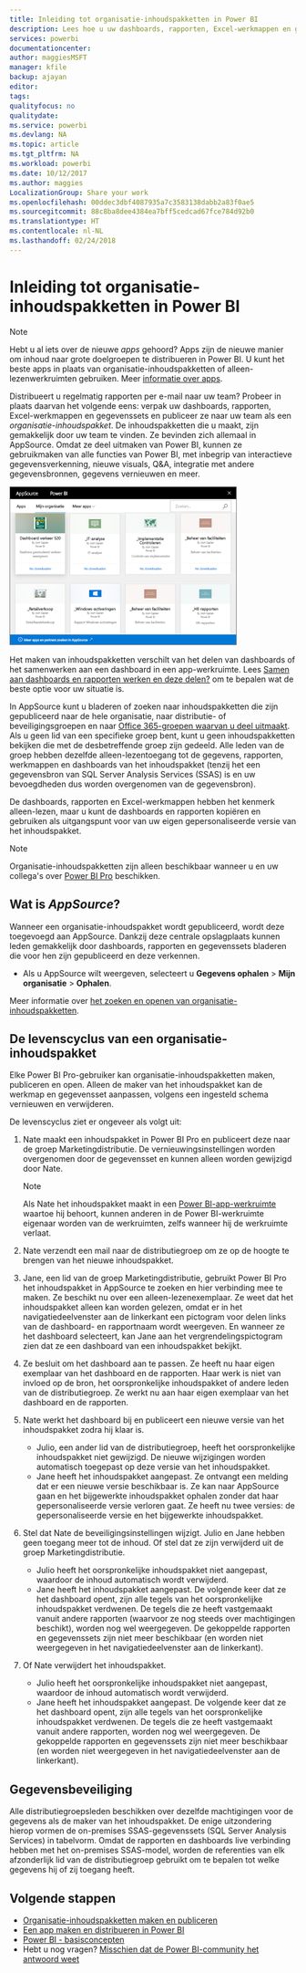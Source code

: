 ```yaml
---
title: Inleiding tot organisatie-inhoudspakketten in Power BI
description: Lees hoe u uw dashboards, rapporten, Excel-werkmappen en gegevenssets kunt verpakken in organisatie-inhoudspakketten die u met uw collega's kunt delen.
services: powerbi
documentationcenter: 
author: maggiesMSFT
manager: kfile
backup: ajayan
editor: 
tags: 
qualityfocus: no
qualitydate: 
ms.service: powerbi
ms.devlang: NA
ms.topic: article
ms.tgt_pltfrm: NA
ms.workload: powerbi
ms.date: 10/12/2017
ms.author: maggies
LocalizationGroup: Share your work
ms.openlocfilehash: 00ddec3dbf4087935a7c3583138dabb2a83f0ae5
ms.sourcegitcommit: 88c8ba8dee4384ea7bff5cedcad67fce784d92b0
ms.translationtype: HT
ms.contentlocale: nl-NL
ms.lasthandoff: 02/24/2018
---
```

# <a name="intro-to-organizational-content-packs-in-power-bi"></a>Inleiding tot organisatie-inhoudspakketten in Power BI
> [!NOTE]
> Hebt u al iets over de nieuwe *apps* gehoord? Apps zijn de nieuwe manier om inhoud naar grote doelgroepen te distribueren in Power BI. U kunt het beste apps in plaats van organisatie-inhoudspakketten of alleen-lezenwerkruimten gebruiken. Meer [informatie over apps](service-install-use-apps.md).
> 
> 

Distribueert u regelmatig rapporten per e-mail naar uw team? Probeer in plaats daarvan het volgende eens: verpak uw dashboards, rapporten, Excel-werkmappen en gegevenssets en publiceer ze naar uw team als een *organisatie-inhoudspakket*. De inhoudspakketten die u maakt, zijn gemakkelijk door uw team te vinden. Ze bevinden zich allemaal in AppSource. Omdat ze deel uitmaken van Power BI, kunnen ze gebruikmaken van alle functies van Power BI, met inbegrip van interactieve gegevensverkenning, nieuwe visuals, Q&A, integratie met andere gegevensbronnen, gegevens vernieuwen en meer.

![](media/service-organizational-content-pack-introduction/power-bi-org-content-packs.png)

Het maken van inhoudspakketten verschilt van het delen van dashboards of het samenwerken aan een dashboard in een app-werkruimte. Lees [Samen aan dashboards en rapporten werken en deze delen?](service-how-to-collaborate-distribute-dashboards-reports.md) om te bepalen wat de beste optie voor uw situatie is. 

In AppSource kunt u bladeren of zoeken naar inhoudspakketten die zijn gepubliceerd naar de hele organisatie, naar distributie- of beveiligingsgroepen en naar [Office 365-groepen waarvan u deel uitmaakt](https://support.office.com/article/Create-a-group-in-Office-365-7124dc4c-1de9-40d4-b096-e8add19209e9). Als u geen lid van een specifieke groep bent, kunt u geen inhoudspakketten bekijken die met de desbetreffende groep zijn gedeeld. Alle leden van de groep hebben dezelfde alleen-lezentoegang tot de gegevens, rapporten, werkmappen en dashboards van het inhoudspakket (tenzij het een gegevensbron van SQL Server Analysis Services (SSAS) is en uw bevoegdheden dus worden overgenomen van de gegevensbron).

De dashboards, rapporten en Excel-werkmappen hebben het kenmerk alleen-lezen, maar u kunt de dashboards en rapporten kopiëren en gebruiken als uitgangspunt voor van uw eigen gepersonaliseerde versie van het inhoudspakket.

> [!NOTE]
> Organisatie-inhoudspakketten zijn alleen beschikbaar wanneer u en uw collega's over [Power BI Pro](service-free-vs-pro.md) beschikken.
> 
> 

## <a name="what-is-appsource"></a>Wat is *AppSource*?
Wanneer een organisatie-inhoudspakket wordt gepubliceerd, wordt deze toegevoegd aan AppSource.  Dankzij deze centrale opslagplaats kunnen leden gemakkelijk door dashboards, rapporten en gegevenssets bladeren die voor hen zijn gepubliceerd en deze verkennen.  

* Als u AppSource wilt weergeven, selecteert u **Gegevens ophalen** > **Mijn organisatie** > **Ophalen**.

Meer informatie over [het zoeken en openen van organisatie-inhoudspakketten](service-organizational-content-pack-find-and-open.md).

## <a name="the-life-cycle-of-an-organizational-content-pack"></a>De levenscyclus van een organisatie-inhoudspakket
Elke Power BI Pro-gebruiker kan organisatie-inhoudspakketten maken, publiceren en open. Alleen de maker van het inhoudspakket kan de werkmap en gegevensset aanpassen, volgens een ingesteld schema vernieuwen en verwijderen.

De levenscyclus ziet er ongeveer als volgt uit:

1. Nate maakt een inhoudspakket in Power BI Pro en publiceert deze naar de groep Marketingdistributie. De vernieuwingsinstellingen worden overgenomen door de gegevensset en kunnen alleen worden gewijzigd door Nate.
   
   > [!NOTE]
   > Als Nate het inhoudspakket maakt in een [Power BI-app-werkruimte](service-create-distribute-apps.md) waartoe hij behoort, kunnen anderen in de Power BI-werkruimte eigenaar worden van de werkruimten, zelfs wanneer hij de werkruimte verlaat.
   > 
   > 
2. Nate verzendt een mail naar de distributiegroep om ze op de hoogte te brengen van het nieuwe inhoudspakket.
3. Jane, een lid van de groep Marketingdistributie, gebruikt Power BI Pro het inhoudspakket in AppSource te zoeken en hier verbinding mee te maken. Ze beschikt nu over een alleen-lezenexemplaar.  Ze weet dat het inhoudspakket alleen kan worden gelezen, omdat er in het navigatiedeelvenster aan de linkerkant een pictogram voor delen links van de dashboard- en rapportnaam wordt weergeven. En wanneer ze het dashboard selecteert, kan Jane aan het vergrendelingspictogram zien dat ze een dashboard van een inhoudspakket bekijkt. 
4. Ze besluit om het dashboard aan te passen. Ze heeft nu haar eigen exemplaar van het dashboard en de rapporten. Haar werk is niet van invloed op de bron, het oorspronkelijke inhoudspakket of andere leden van de distributiegroep. Ze werkt nu aan haar eigen exemplaar van het dashboard en de rapporten.
5. Nate werkt het dashboard bij en publiceert een nieuwe versie van het inhoudspakket zodra hij klaar is.
   
   * Julio, een ander lid van de distributiegroep, heeft het oorspronkelijke inhoudspakket niet gewijzigd. De nieuwe wijzigingen worden automatisch toegepast op deze versie van het inhoudspakket.  
   * Jane heeft het inhoudspakket aangepast. Ze ontvangt een melding dat er een nieuwe versie beschikbaar is.  Ze kan naar AppSource gaan en het bijgewerkte inhoudspakket ophalen zonder dat haar gepersonaliseerde versie verloren gaat. Ze heeft nu twee versies: de gepersonaliseerde versie en het bijgewerkte inhoudspakket.
6. Stel dat Nate de beveiligingsinstellingen wijzigt. Julio en Jane hebben geen toegang meer tot de inhoud. Of stel dat ze zijn verwijderd uit de groep Marketingdistributie.
   
   * Julio heeft het oorspronkelijke inhoudspakket niet aangepast, waardoor de inhoud automatisch wordt verwijderd. 
   * Jane heeft het inhoudspakket aangepast. De volgende keer dat ze het dashboard opent, zijn alle tegels van het oorspronkelijke inhoudspakket verdwenen. De tegels die ze heeft vastgemaakt vanuit andere rapporten (waarvoor ze nog steeds over machtigingen beschikt), worden nog wel weergegeven. De gekoppelde rapporten en gegevenssets zijn niet meer beschikbaar (en worden niet weergegeven in het navigatiedeelvenster aan de linkerkant).
7. Of Nate verwijdert het inhoudspakket.
   
   * Julio heeft het oorspronkelijke inhoudspakket niet aangepast, waardoor de inhoud automatisch wordt verwijderd. 
   * Jane heeft het inhoudspakket aangepast. De volgende keer dat ze het dashboard opent, zijn alle tegels van het oorspronkelijke inhoudspakket verdwenen. De tegels die ze heeft vastgemaakt vanuit andere rapporten, worden nog wel weergegeven. De gekoppelde rapporten en gegevenssets zijn niet meer beschikbaar (en worden niet weergegeven in het navigatiedeelvenster aan de linkerkant).

## <a name="data-security"></a>Gegevensbeveiliging
Alle distributiegroepsleden beschikken over dezelfde machtigingen voor de gegevens als de maker van het inhoudspakket. De enige uitzondering hierop vormen de on-premises SSAS-gegevenssets (SQL Server Analysis Services) in tabelvorm. Omdat de rapporten en dashboards live verbinding hebben met het on-premises SSAS-model, worden de referenties van elk afzonderlijk lid van de distributiegroep gebruikt om te bepalen tot welke gegevens hij of zij toegang heeft.

## <a name="next-steps"></a>Volgende stappen
* [Organisatie-inhoudspakketten maken en publiceren](service-organizational-content-pack-create-and-publish.md)
* [Een app maken en distribueren in Power BI](service-create-distribute-apps.md) 
* [Power BI - basisconcepten](service-basic-concepts.md)
* Hebt u nog vragen? [Misschien dat de Power BI-community het antwoord weet](http://community.powerbi.com/)

